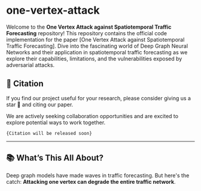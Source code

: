 # one-vertex-attack

Welcome to the **One Vertex Attack against Spatiotemporal Traffic Forecasting** repository! This repository contains the official code implementation for the paper [One Vertex Attack against Spatiotemporal Traffic Forecasting]. Dive into the fascinating world of Deep Graph Neural Networks and their application in spatiotemporal traffic forecasting as we explore their capabilities, limitations, and the vulnerabilities exposed by adversarial attacks. 

## 📜 Citation

If you find our project useful for your research, please consider giving us a star 🌟 and citing our paper. 

We are actively seeking collaboration opportunities and are excited to explore potential ways to work together.
```
{Citation will be released soon}
```

---

## 📚 What’s This All About?

Deep graph models have made waves in traffic forecasting. But here's the catch: **Attacking one vertex can degrade the entire traffic network**.
